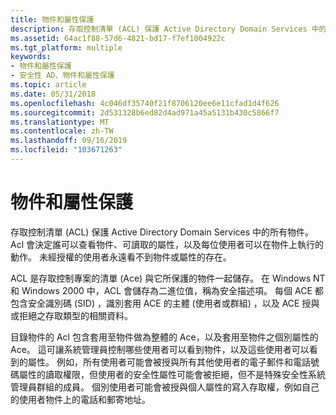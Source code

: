 ```yaml
---
title: 物件和屬性保護
description: 存取控制清單 (ACL) 保護 Active Directory Domain Services 中的所有物件。
ms.assetid: 64ac1f88-57d6-4821-bd17-f7ef1004922c
ms.tgt_platform: multiple
keywords:
- 物件和屬性保護
- 安全性 AD、物件和屬性保護
ms.topic: article
ms.date: 05/31/2018
ms.openlocfilehash: 4c046df35740f21f8706120ee6e11cfad1d4f626
ms.sourcegitcommit: 2d531328b6ed82d4ad971a45a5131b430c5866f7
ms.translationtype: MT
ms.contentlocale: zh-TW
ms.lasthandoff: 09/16/2019
ms.locfileid: "103671263"
---
```

# <a name="object-and-attribute-protection"></a>物件和屬性保護

存取控制清單 (ACL) 保護 Active Directory Domain Services 中的所有物件。 Acl 會決定誰可以查看物件、可讀取的屬性，以及每位使用者可以在物件上執行的動作。 未經授權的使用者永遠看不到物件或屬性的存在。

ACL 是存取控制專案的清單 (Ace) 與它所保護的物件一起儲存。 在 Windows NT 和 Windows 2000 中，ACL 會儲存為二進位值，稱為安全描述項。 每個 ACE 都包含安全識別碼 (SID) ，識別套用 ACE 的主體 (使用者或群組) ，以及 ACE 授與或拒絕之存取類型的相關資料。

目錄物件的 Acl 包含套用至物件做為整體的 Ace，以及套用至物件之個別屬性的 Ace。 這可讓系統管理員控制哪些使用者可以看到物件，以及這些使用者可以看到的屬性。 例如，所有使用者可能會被授與所有其他使用者的電子郵件和電話號碼屬性的讀取權限，但使用者的安全性屬性可能會被拒絕，但不是特殊安全性系統管理員群組的成員。 個別使用者可能會被授與個人屬性的寫入存取權，例如自己的使用者物件上的電話和郵寄地址。

 

 




